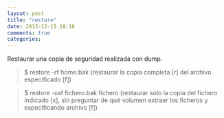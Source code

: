 ```yaml
---
layout: post
title: "restore"
date: 2013-12-15 18:18
comments: true
categories: 
---
```

Restaurar una copia de seguridad realizada con dump.

>$  restore -rf home.bak (restaurar la copia completa [r] del archivo especificado [f])

>$ restore -xaf fichero.bak fichero (restaurar solo la copia del fichero indicado [x], sin preguntar de qué volumen extraer los ficheros y especificando  archivo  [f])

